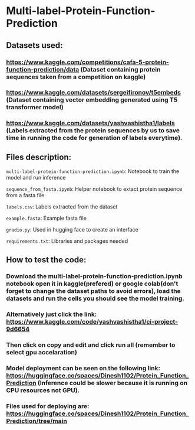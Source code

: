 # Multi-label-Protein-Function-Prediction
## Datasets used:
### https://www.kaggle.com/competitions/cafa-5-protein-function-prediction/data (Dataset containing protein sequences taken from a competition on kaggle)
### https://www.kaggle.com/datasets/sergeifironov/t5embeds (Dataset containing vector embedding generated using T5 transformer model)
### https://www.kaggle.com/datasets/yashvashistha1/labels (Labels extracted from the protein sequences by us to save time in running the code for generation of labels everytime).

## Files description:
`multi-label-protein-function-prediction.ipynb`: Notebook to train the model and run inference

`sequence_from_fasta.ipynb`: Helper notebook to extact protein sequence from a fasta file

`labels.csv`: Labels extracted from the dataset

`example.fasta`: Example fasta file

`gradio.py`: Used in hugging face to create an interface

`requirements.txt`: Libraries and packages needed 

## How to test the code: 
### Download the multi-label-protein-function-prediction.ipynb notebook open it in kaggle(prefered) or google colab(don't forget to change the dataset paths to avoid errors), load the datasets and run the cells you should see the model training.
### Alternatively just click the link: https://www.kaggle.com/code/yashvashistha1/ci-project-9d6654
### Then click on copy and edit and click run all (remember to select gpu accelaration)
### Model deployment can be seen on the following link: https://huggingface.co/spaces/Dinesh1102/Protein_Function_Prediction (Inference could be slower because it is running on CPU resources not GPU).
### Files used for deploying are: https://huggingface.co/spaces/Dinesh1102/Protein_Function_Prediction/tree/main
